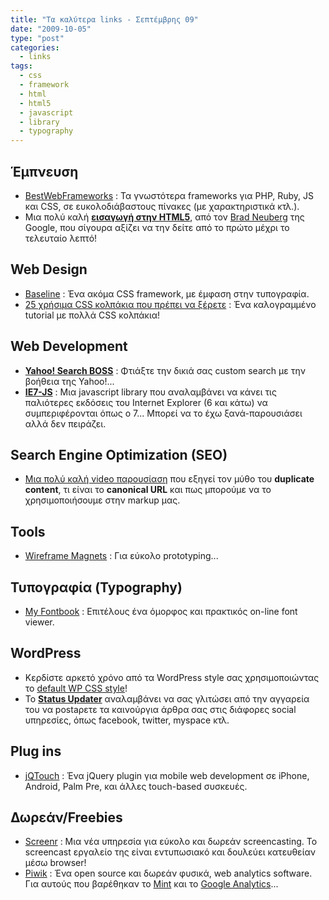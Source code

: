 ```yaml
---
title: "Τα καλύτερα links - Σεπτέμβρης 09"
date: "2009-10-05"
type: "post"
categories:
  - links
tags:
  - css
  - framework
  - html
  - html5
  - javascript
  - library
  - typography
---
```


## Έμπνευση

- [BestWebFrameworks](http://www.bestwebframeworks.com/ "BestWebFrameworks") : Τα γνωστότερα frameworks για PHP, Ruby, JS και CSS, σε ευκολοδιάβαστους πίνακες (με χαρακτηριστικά κτλ.).
- Μια πολύ καλή [**εισαγωγή στην HTML5**](http://vimeo.com/6691519 "Introduction to HTML5"), από τον [Brad Neuberg](http://codinginparadise.org/ "Brad Neuberg blog") της Google, που σίγουρα αξίζει να την δείτε από το πρώτο μέχρι το τελευταίο λεπτό!

## Web Design

- [Baseline](http://baselinecss.com/ "Baseline CSS framework") : Ένα ακόμα CSS framework, με έμφαση στην τυπογραφία.
- [25 χρήσιμα CSS κολπάκια που πρέπει να ξέρετε](http://webdeveloperplus.com/css/25-incredibly-useful-css-tricks-you-should-know/ "25 Incredibly Useful CSS Tricks You Should Know") : Ένα καλογραμμένο tutorial με πολλά CSS κολπάκια!

## Web Development

- **[Yahoo! Search BOSS](http://developer.yahoo.com/search/boss/ "Yahoo! Search BOSS")** : Φτιάξτε την δικιά σας custom search με την βοήθεια της Yahoo!...
- **[IE7-JS](http://code.google.com/p/ie7-js/ "ie7-js - A JavaScript library to make MSIE behave like a standards-compliant browser.")** : Μια javascript library που αναλαμβάνει να κάνει τις παλιότερες εκδόσεις του Internet Explorer (6 και κάτω) να συμπεριφέρονται όπως ο 7... Μπορεί να το έχω ξανά-παρουσιάσει αλλά δεν πειράζει.

## Search Engine Optimization (SEO)

- [Μια πολύ καλή video παρουσίαση](http://www.stepforth.com/blog/google-addresses-duplicate-content-myths.php "Google Addresses Duplicate Content Myths") που εξηγεί τον μύθο του **duplicate content**, τι είναι το **canonical URL** και πως μπορούμε να το χρησιμοποιήσουμε στην markup μας.

## Tools

- [Wireframe Magnets](http://konigi.com/tools/wireframe-magnets-diy-kit "Wireframe Magnets") : Για εύκολο prototyping...

## Τυπογραφία (Typography)

- [My Fontbook](http://www.myfontbook.com/ "Font Viewer - My FontBook") : Επιτέλους ένα όμορφος και πρακτικός on-line font viewer.

## WordPress

- Κερδίστε αρκετό χρόνο από τα WordPress style σας χρησιμοποιώντας το [default WP CSS style](http://www.wprecipes.com/save-time-using-wordpress-default-css-stylesheet "Save time using WordPress default CSS stylesheet")!
- To **[Status Updater](http://wordpress.org/extend/plugins/fb-status-updater/ "Status Updater WordPress plugin")** αναλαμβάνει να σας γλιτώσει από την αγγαρεία του να postaρετε τα καινούργια άρθρα σας στις διάφορες social υπηρεσίες, όπως facebook, twitter, myspace κτλ.

## Plug ins

- [jQTouch](http://www.jqtouch.com/ "jQTouch - a jQuery plugin for mobile web development on the iPhone,  Android, Palm Pre, and other forward-thinking devices.") : Ένα jQuery plugin για mobile web development σε iPhone, Android, Palm Pre, και άλλες touch-based συσκευές.

## Δωρεάν/Freebies

- [Screenr](http://screenr.com/ "Screenr") : Μια νέα υπηρεσία για εύκολο και δωρεάν screencasting. Το screencast εργαλείο της είναι εντυπωσιακό και δουλεύει κατευθείαν μέσω browser!
- [Piwik](http://piwik.org/ "Piwik is a downloadable, open source (GPL licensed) web analytics software program.") : Ένα open source και δωρεάν φυσικά, web analytics software. Για αυτούς που βαρέθηκαν το [Mint](http://haveamint.com/ "mint - web analytics software") και το [Google Analytics](http://www.google.com/analytics/ "Google Analytics")...
